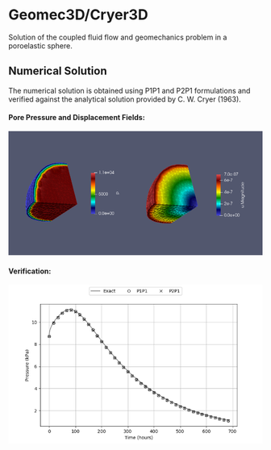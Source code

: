 # Geomec3D/Cryer3D

Solution of the coupled fluid flow and geomechanics problem in a poroelastic sphere.

## Numerical Solution

The numerical solution is obtained using P1P1 and P2P1 formulations and verified against the analytical solution provided by C. W. Cryer (1963).

#### Pore Pressure and Displacement Fields:

<p float="left">
	<img src="figs/Solution.png" alt="Solution"/>
</p>

#### Verification:

<p float="left">
	<img src="figs/Verification.png" alt="Verification"/>
</p>